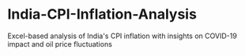 # India-CPI-Inflation-Analysis
Excel-based analysis of India's CPI inflation with insights on COVID-19 impact and oil price fluctuations
